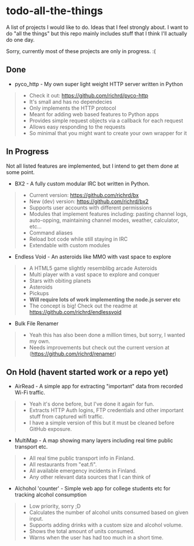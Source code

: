 # todo-all-the-things
A list of projects I would like to do. Ideas that I feel strongly about. I want to do "all the things" but this repo mainly includes stuff that I think I'll actually do one day.

Sorry, currently most of these projects are only in progress. :(


## Done

 * pyco_http - My own super light weight HTTP server written in Python
 > * Check it out: https://github.com/richrd/pyco-http
 > * It's small and has no dependecies
 > * Only implements the HTTP protocol
 > * Meant for adding web based features to Python apps
 > * Provides simple request objects via a callback for each request
 > * Allows easy responding to the requests
 > * So minimal that you might want to create your own wrapper for it

## In Progress

Not all listed features are implemented, but I intend to get them done at some point.

 * BX2 - A fully custom modular IRC bot written in Python.
 > * Current version: https://github.com/richrd/bx
 > * New (dev) version: https://github.com/richrd/bx2
 > * Supports user accounts with different permissions
 > * Modules that implement features including: pasting channel logs, auto-opping, maintaining channel modes, weather, calculator, etc...
 > * Command aliases
 > * Reload bot code while still staying in IRC
 > * Extendable with custom modules

 * Endless Void - An asteroids like MMO with vast space to explore
 > * A HTML5 game slightly resemblibg arcade Asteroids
 > * Multi player with a vast space to explore and conquer
 > * Stars with obiting planets
 > * Asteroids
 > * Pickups
 > * **Will require lots of work implementing the node.js server etc**
 > * The concept is big! Check out the readme at https://github.com/richrd/endlessvoid

 * Bulk File Renamer
 > * Yeah this has also been done a million times, but sorry, I wanted my own.
 > * Needs improvements but check out the current version at (https://github.com/richrd/renamer)


## On Hold (havent started work or a repo yet)

 * AirRead - A simple app for extracting "important" data from recorded Wi-Fi traffic.
 > * Yeah it's done before, but I've done it again for fun.
 > * Extracts HTTP Auth logins, FTP credentials and other important stuff from captured wifi traffic.
 > * I have a simple version of this but it must be cleaned before GitHub exposure.

 * MultiMap - A map showing many layers including real time public transport etc.
 > * All real time public transport info in Finland.
 > * All restaurants from "eat.fi".
 > * All available emergency incidents in Finland.
 > * Any other relevant data sources that I can think of

* Alchohol 'counter' - Simple web app for college students etc for tracking alcohol consumption
 > * Low priority, sorry ;D
 > * Calculates the number of alcohol units consumed based on given input.
 > * Supports adding drinks with a custom size and alcohol volume.
 > * Shows the total amount of units consumed.
 > * Warns when the user has had too much in a short time.

